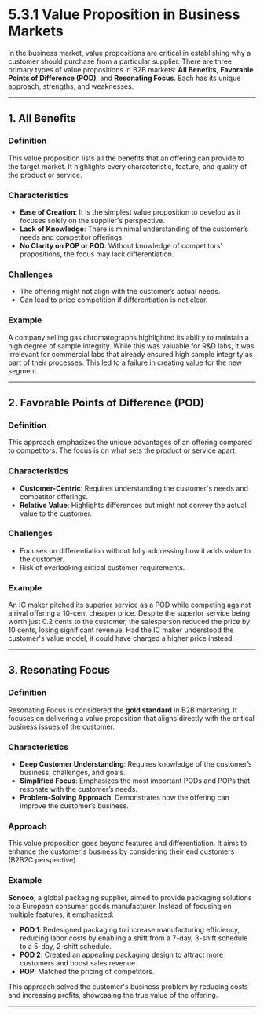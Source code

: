 # 5.3.1 Value Proposition in Business Markets

In the business market, value propositions are critical in establishing why a customer should purchase from a particular supplier. There are three primary types of value propositions in B2B markets: **All Benefits**, **Favorable Points of Difference (POD)**, and **Resonating Focus**. Each has its unique approach, strengths, and weaknesses.

---

## 1. **All Benefits**
### Definition
This value proposition lists all the benefits that an offering can provide to the target market. It highlights every characteristic, feature, and quality of the product or service.

### Characteristics
- **Ease of Creation**: It is the simplest value proposition to develop as it focuses solely on the supplier's perspective.
- **Lack of Knowledge**: There is minimal understanding of the customer’s needs and competitor offerings.
- **No Clarity on POP or POD**: Without knowledge of competitors' propositions, the focus may lack differentiation.

### Challenges
- The offering might not align with the customer’s actual needs.
- Can lead to price competition if differentiation is not clear.

### Example
A company selling gas chromatographs highlighted its ability to maintain a high degree of sample integrity. While this was valuable for R&D labs, it was irrelevant for commercial labs that already ensured high sample integrity as part of their processes. This led to a failure in creating value for the new segment.

---

## 2. **Favorable Points of Difference (POD)**
### Definition
This approach emphasizes the unique advantages of an offering compared to competitors. The focus is on what sets the product or service apart.

### Characteristics
- **Customer-Centric**: Requires understanding the customer's needs and competitor offerings.
- **Relative Value**: Highlights differences but might not convey the actual value to the customer.

### Challenges
- Focuses on differentiation without fully addressing how it adds value to the customer.
- Risk of overlooking critical customer requirements.

### Example
An IC maker pitched its superior service as a POD while competing against a rival offering a 10-cent cheaper price. Despite the superior service being worth just 0.2 cents to the customer, the salesperson reduced the price by 10 cents, losing significant revenue. Had the IC maker understood the customer's value model, it could have charged a higher price instead.

---

## 3. **Resonating Focus**
### Definition
Resonating Focus is considered the **gold standard** in B2B marketing. It focuses on delivering a value proposition that aligns directly with the critical business issues of the customer.

### Characteristics
- **Deep Customer Understanding**: Requires knowledge of the customer’s business, challenges, and goals.
- **Simplified Focus**: Emphasizes the most important PODs and POPs that resonate with the customer’s needs.
- **Problem-Solving Approach**: Demonstrates how the offering can improve the customer’s business.

### Approach
This value proposition goes beyond features and differentiation. It aims to enhance the customer's business by considering their end customers (B2B2C perspective).

### Example
**Sonoco**, a global packaging supplier, aimed to provide packaging solutions to a European consumer goods manufacturer. Instead of focusing on multiple features, it emphasized:
- **POD 1**: Redesigned packaging to increase manufacturing efficiency, reducing labor costs by enabling a shift from a 7-day, 3-shift schedule to a 5-day, 2-shift schedule.
- **POD 2**: Created an appealing packaging design to attract more customers and boost sales revenue.
- **POP**: Matched the pricing of competitors.

This approach solved the customer's business problem by reducing costs and increasing profits, showcasing the true value of the offering.

---
